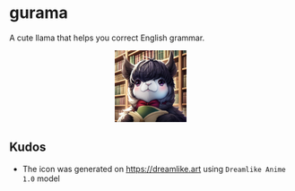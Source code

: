 # gurama
A cute llama that helps you correct English grammar.
<p align="center">
  <img src="https://github.com/metalwhale/gurama/blob/main/icon.jpg" width="128" height="128" />
</p>

## Kudos
- The icon was generated on https://dreamlike.art using `Dreamlike Anime 1.0` model
